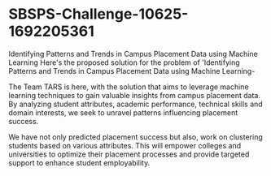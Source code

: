# SBSPS-Challenge-10625-1692205361
Identifying Patterns and Trends in Campus Placement Data using Machine Learning
Here's the proposed solution for the problem of 'Identifying Patterns and Trends in Campus Placement Data using Machine Learning- 

The Team TARS is here, with the solution that aims to leverage machine learning techniques to gain valuable insights from campus placement data. By analyzing student attributes, academic performance, technical skills and domain interests, we seek to unravel patterns influencing placement success. 

We have not only predicted placement success but also, work on clustering students based on various attributes. This will empower colleges and universities to optimize their placement processes and provide targeted support to enhance student employability.
